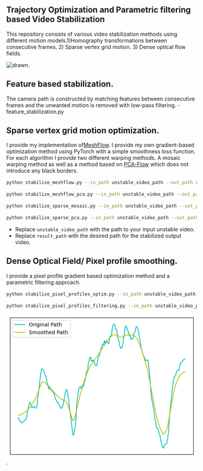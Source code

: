 ## Trajectory Optimization and Parametric filtering based Video Stabilization
This repository consists of various video stabilization methods using different motion models.1)Homography transformations between consecutive frames. 2) Sparse vertex grid motion. 3) Dense optical flow fields.

![drawn](https://github.com/btxviny/Trajectory-Optimization-and-Parametric-filtering-based-Video-Stabilization/blob/main/images/drawn_small.gif).

## Feature based stabilization.
The camera path is constructed by matching features between consecutive frames and the unwanted motion is removed with low-pass filtering.
-feature_stabilization.py
       
## Sparse vertex grid motion optimization.
 I provide my implementation of[MeshFlow](http://openaccess.thecvf.com/content/ICCV2023/papers/Zhang_Minimum_Latency_Deep_Online_Video_Stabilization_ICCV_2023_paper.pdf).
 I provide my own gradient-based optimization method using PyTorch with a simple smoothness loss function.
 For each algorithm I provide two different warping methods. A mosaic warping method as well as a method based on [PCA-Flow](http://openaccess.thecvf.com/content_cvpr_2015/papers/Wulff_Efficient_Sparse-to-Dense_Optical_2015_CVPR_paper.pdf) which does not introduce any black borders.
```bash
python stabilize_meshflow.py --in_path unstable_video_path --out_path result_path
```
```bash
python stabilize_meshflow_pca.py --in_path unstable_video_path --out_path result_path
```
```bash
python stabilize_sparse_mosaic.py --in_path unstable_video_path --out_path result_path
```
```bash
python stabilize_sparse_pca.py --in_path unstable_video_path --out_path result_path
```
- Replace `unstable_video_path` with the path to your input unstable video.
- Replace `result_path` with the desired path for the stabilized output video.
## Dense Optical Field/ Pixel profile smoothing.
I provide a pixel profile gradient based optimization method and a parametric filtering approach.
```bash
python stabilize_pixel_profiles_optim.py --in_path unstable_video_path --out_path result_path
```
```bash
python stabilize_pixel_profiles_filtering.py --in_path unstable_video_path --out_path result_path
```
     
![plot](https://github.com/btxviny/Trajectory-Optimization-and-Parametric-filtering-based-Video-Stabilization/blob/main/images/plot.png).
